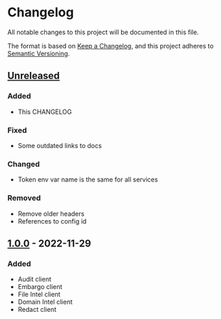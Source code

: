# Changelog

All notable changes to this project will be documented in this file.

The format is based on [Keep a Changelog](https://keepachangelog.com/en/1.0.0/),
and this project adheres to [Semantic Versioning](https://semver.org/spec/v2.0.0.html).

## [Unreleased]

### Added

- This CHANGELOG

### Fixed

- Some outdated links to docs

### Changed

- Token env var name is the same for all services

### Removed

- Remove older headers 
- References to config id


## [1.0.0] - 2022-11-29

### Added

- Audit client
- Embargo client
- File Intel client
- Domain Intel client
- Redact client


[unreleased]: https://github.com/pangeacyber/pangea-javascript/compare/v1.0.0...main
[1.0.0]: https://github.com/pangeacyber/pangea-javascript/releases/tag/v1.0.0
